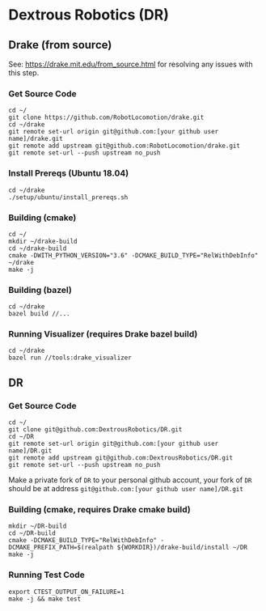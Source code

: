 # Dextrous Robotics (DR)

## Drake (from source)

See: https://drake.mit.edu/from_source.html
for resolving any issues with this step.

### Get Source Code
```
cd ~/
git clone https://github.com/RobotLocomotion/drake.git
cd ~/drake
git remote set-url origin git@github.com:[your github user name]/drake.git
git remote add upstream git@github.com:RobotLocomotion/drake.git
git remote set-url --push upstream no_push
```

### Install Prereqs (Ubuntu 18.04)
```
cd ~/drake
./setup/ubuntu/install_prereqs.sh
```

### Building (cmake)
```
cd ~/
mkdir ~/drake-build
cd ~/drake-build
cmake -DWITH_PYTHON_VERSION="3.6" -DCMAKE_BUILD_TYPE="RelWithDebInfo" ~/drake
make -j
```

### Building (bazel)
```
cd ~/drake
bazel build //...
```

### Running Visualizer (requires Drake bazel build)
```
cd ~/drake
bazel run //tools:drake_visualizer
```

## DR

### Get Source Code
```
cd ~/
git clone git@github.com:DextrousRobotics/DR.git
cd ~/DR
git remote set-url origin git@github.com:[your github user name]/DR.git
git remote add upstream git@github.com:DextrousRobotics/DR.git
git remote set-url --push upstream no_push
```

Make a private fork of `DR` to your personal github account, your fork of `DR` should be at address `git@github.com:[your github user name]/DR.git`

### Building (cmake, requires Drake cmake build)

```
mkdir ~/DR-build
cd ~/DR-build
cmake -DCMAKE_BUILD_TYPE="RelWithDebInfo" -DCMAKE_PREFIX_PATH=$(realpath ${WORKDIR})/drake-build/install ~/DR
make -j
```

### Running Test Code

```
export CTEST_OUTPUT_ON_FAILURE=1
make -j && make test
```
